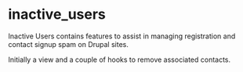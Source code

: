 inactive_users
==============

Inactive Users contains features to assist in managing registration and contact signup spam on Drupal sites.

Initially a view and a couple of hooks to remove associated contacts.
